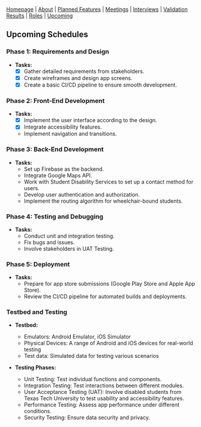 [Homepage](index.md) | [About](about.md) | [Planned Features](features.md) | [Meetings](meetings.md) | [Interviews](interviews.md) | [Validation Results](validation.md) | [Roles](roles.md) | [Upcoming](upcoming.md)

## Upcoming Schedules

### Phase 1: Requirements and Design
- **Tasks:**
  - [x] Gather detailed requirements from stakeholders.
  - [x] Create wireframes and design app screens.
  - [x] Create a basic CI/CD pipeline to ensure smooth development.

### Phase 2: Front-End Development
- **Tasks:**
  - [x] Implement the user interface according to the design.
  - [x] Integrate accessibility features.
  - Implement navigation and transitions.

### Phase 3: Back-End Development
- **Tasks:**
  - Set up Firebase as the backend.
  - Integrate Google Maps API.
  - Work with Student Disability Services to set up a contact method for users.
  - Develop user authentication and authorization.
  - Implement the routing algorithm for wheelchair-bound students.

### Phase 4: Testing and Debugging
- **Tasks:**
  - Conduct unit and integration testing.
  - Fix bugs and issues.
  - Involve stakeholders in UAT Testing.

### Phase 5: Deployment
- **Tasks:**
  - Prepare for app store submissions (Google Play Store and Apple App Store).
  - Review the CI/CD pipeline for automated builds and deployments.

### Testbed and Testing
- **Testbed:**
  - Emulators: Android Emulator, iOS Simulator
  - Physical Devices: A range of Android and iOS devices for real-world testing
  - Test data: Simulated data for testing various scenarios

- **Testing Phases:**
  - Unit Testing: Test individual functions and components.
  - Integration Testing: Test interactions between different modules.
  - User Acceptance Testing (UAT): Involve disabled students from Texas Tech University to test usability and accessibility features.
  - Performance Testing: Assess app performance under different conditions.
  - Security Testing: Ensure data security and privacy.
